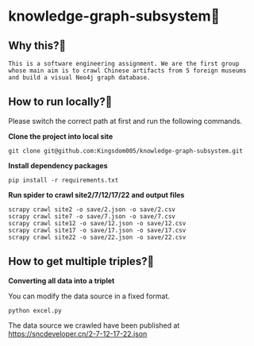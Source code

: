 # knowledge-graph-subsystem🚀
## Why this?🤨

```shell
This is a software engineering assignment. We are the first group whose main aim is to crawl Chinese artifacts from 5 foreign museums and build a visual Neo4j graph database.
```

## How to run locally?🤨

Please switch the correct path at first and run the following commands.

**Clone the project into local site**

```shell
git clone git@github.com:Kingsdom005/knowledge-graph-subsystem.git
```

**Install dependency packages**

```
pip install -r requirements.txt
```

**Run spider to crawl site2/7/12/17/22 and output files**

```shell
scrapy crawl site2 -o save/2.json -o save/2.csv
scrapy crawl site7 -o save/7.json -o save/7.csv
scrapy crawl site12 -o save/12.json -o save/12.csv
scrapy crawl site17 -o save/17.json -o save/17.csv
scrapy crawl site22 -o save/22.json -o save/22.csv
```

## How to get multiple triples?🤨

**Converting all data into a triplet**

You can modify the data source in a fixed format.

```shell
python excel.py
```

The data source we crawled have been published at https://sncdeveloper.cn/2-7-12-17-22.json
